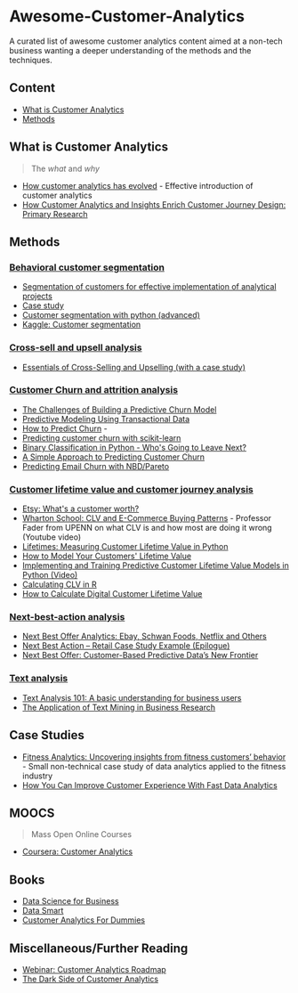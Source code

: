 # Awesome-Customer-Analytics #
A curated list of awesome customer analytics content aimed at a non-tech business wanting a deeper understanding of the methods and the techniques.

## Content ##
- [What is Customer Analytics](#what-is-customer-analytics)
- [Methods](#methods)

## What is Customer Analytics ##
>The *what* and *why*
- [How customer analytics has evolved](https://www.datasciencecentral.com/profiles/blogs/how-customer-analytics-has-evolved) - Effective introduction of customer analytics​
- [How Customer Analytics and Insights Enrich Customer Journey Design: Primary Research](https://www.analyticbridge.datasciencecentral.com/profiles/blogs/how-customer-analytics-and-insights-enrich-customer-journey)

## Methods ##
### [Behavioral customer segmentation](https://en.wikipedia.org/wiki/Market_segmentation#Behavioral_segmentation) ###
  - [Segmentation of customers for effective implementation of analytical projects​](https://www.analyticsvidhya.com/blog/2013/10/segmentation-analytics-customers-effective-implementation-analytical-projects/)
  - [Case study](https://www.analyticsvidhya.com/blog/2016/02/guide-build-predictive-models-segmentation/)
  - [Customer segmentation with python (advanced)](https://www.youtube.com/watch?v=4NDORb4HBkw)
  - [Kaggle: Customer segmentation](https://www.kaggle.com/fabiendaniel/customer-segmentation)

### [Cross-sell and upsell analysis]() ###
  - [Essentials of Cross-Selling and Upselling (with a case study)](https://www.analyticsvidhya.com/blog/2015/08/learn-cross-selling-upselling/)

### [Customer Churn and attrition analysis](https://en.wikipedia.org/wiki/Customer_attrition) ###
  - [The Challenges of Building a Predictive Churn Model](https://www.kdnuggets.com/2017/03/datascience-building-predictive-churn-model.html)
  - [Predictive Modeling Using Transactional Data​](https://www.capgemini.com/wp-content/uploads/2017/07/Predictive_Modeling_Using_Transactional_Data.pdf)
  - [How to Predict Churn](https://www.blendo.co/blog/how-to-predict-churn-model-data/) - 
  - [Predicting customer churn with scikit-learn](http://blog.yhat.com/posts/predicting-customer-churn-with-sklearn.html)
  - [Binary Classification in Python - Who's Going to Leave Next?](http://lukesingham.com/whos-going-to-leave-next/)
  - [A Simple Approach to Predicting Customer Churn](http://blog.keyrus.co.uk/a_simple_approach_to_predicting_customer_churn.html)
  - [Predicting Email Churn with NBD/Pareto](https://www.blendo.co/blog/predicting-email-churn-nbd-pareto/)

### [Customer lifetime value and customer journey analysis​](https://en.wikipedia.org/wiki/Customer_lifetime_value) ###
  - [Etsy: What's a customer worth?](http://cdn.oreillystatic.com/en/assets/1/event/85/Case%20Study_%20What_s%20a%20Customer%20Worth_%20Presentation.pdf)
  - [Wharton School: CLV and E-Commerce Buying Patterns](https://www.youtube.com/watch?v=guj2gVEEx4s) - Professor Fader from UPENN on what CLV is and how most are doing it wrong (Youtube video)
  - [Lifetimes: Measuring Customer Lifetime Value in Python](https://dataorigami.net/blogs/napkin-folding/18868411-lifetimes-measuring-customer-lifetime-value-in-python)
  - [How to Model Your Customers' Lifetime Value](http://www.internetrix.com.au/blog/how-to-model-customer-lifetime-value/)
  - [Implementing and Training Predictive Customer Lifetime Value Models in Python (Video)](https://www.youtube.com/watch?v=gx6oHqpRgpY)
  - [Calculating CLV in R](http://srepho.github.io/CLV/CLV)
  - [How to Calculate Digital Customer Lifetime Value](https://www.webanalyticsworld.net/2015/09/data-challenges-when-calculating-customer-lifetime-value.html)

### [Next-best-action analysis](https://en.wikipedia.org/wiki/Next-best-action_marketing) ###
  - [Next Best Offer Analytics: Ebay, Schwan Foods, Netflix and Others](https://practicalanalytics.co/2012/01/05/analytics-case-study-schwan-foods/)
  - [Next Best Action – Retail Case Study Example (Epilogue)](http://ucanalytics.com/blogs/next-best-action-retail-case-study-example-part-11/)
  - [Next Best Offer: Customer-Based Predictive Data’s New Frontier](https://www.cooladata.com/blog/next-best-offer-customer-based-predictive-datas-new-frontier/)

### [Text analysis](https://en.wikipedia.org/wiki/Text_mining) ###
  - [Text Analysis 101: A basic understanding for business users](https://www.linkedin.com/pulse/20141030192523-40949191-text-analysis-101-a-basic-understanding-for-business-users/)
  - [The Application of Text Mining in Business Research](https://www.omicsonline.org/open-access/the-application-of-text-mining-in-business-research-2168-9601-1000232.php?aid=89083&view=mobile)

## Case Studies ##
- [Fitness Analytics: Uncovering insights from fitness customers’ behavior](https://www.datasciencecentral.com/profiles/blogs/fitness-analytics-uncovering-insights-from-fitness-customers) - Small non-technical case study of data analytics applied to the fitness industry
- [How You Can Improve Customer Experience With Fast Data Analytics](https://www.datasciencecentral.com/profiles/blogs/how-you-can-improve-customer-experience-with-fast-data-analytics)

## MOOCS ##
>Mass Open Online Courses
- [Coursera: Customer Analytics](https://www.coursera.org/learn/wharton-customer-analytics)

## Books ##
- [Data Science for Business](http://shop.oreilly.com/product/0636920028918.do)
- [Data Smart](http://eu.wiley.com/WileyCDA/WileyTitle/productCd-111866146X.html)
- [Customer Analytics For Dummies](https://www.amazon.co.uk/Customer-Analytics-Dummies-Jeff-Sauro/dp/1118937597)

## Miscellaneous/Further Reading ##
- [Webinar: Customer Analytics Roadmap](https://www.youtube.com/watch?v=Z_HPFe_hXSY)
- [The Dark Side of Customer Analytics](https://hbr.org/2007/05/the-dark-side-of-customer-analytics)